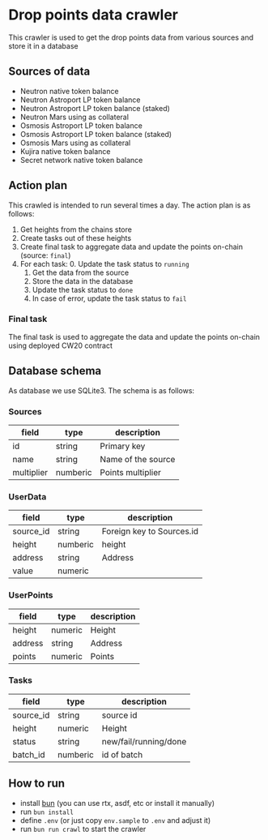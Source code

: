 # Drop points data crawler
This crawler is used to get the drop points data from various sources and store it in a database

## Sources of data
- Neutron native token balance
- Neutron Astroport LP token balance
- Neutron Astroport LP token balance (staked)
- Neutron Mars using as collateral
- Osmosis Astroport LP token balance
- Osmosis Astroport LP token balance (staked)
- Osmosis Mars using as collateral
- Kujira native token balance
- Secret network native token balance

## Action plan
This crawled is intended to run several times a day. The action plan is as follows:
1. Get heights from the chains store 
2. Create tasks out of these heights
3. Create final task to aggregate data and update the points on-chain (source: `final`)
4. For each task:
    0. Update the task status to `running`
    1. Get the data from the source
    2. Store the data in the database
    3. Update the task status to `done`
    4. In case of error, update the task status to `fail`

### Final task
The final task is used to aggregate the data and update the points on-chain using deployed CW20 contract

## Database schema
As database we use SQLite3. The schema is as follows:

### Sources
|field|type|description|
|---|---|---|
|id             |string     |Primary key         |
|name           |string     |Name of the source  |
|multiplier     |numberic   |Points multiplier   |

### UserData
|field|type|description|
|---|---|---|
|source_id          |string       |Foreign key to Sources.id |
|height             |numberic     |height                    |
|address            |string       |Address                   |
|value              |numeric      |                          |

### UserPoints
|field|type|description|
|---|---|---|
|height       |numeric       |Height |
|address      |string        |Address|
|points       |numeric       |Points |

### Tasks
|field|type|description|
|---|---|---|
|source_id    |string        |source id              |
|height       |numeric       |Height                 |
|status       |string        |new/fail/running/done  |
|batch_id   |numberic        |id of batch  |

## How to run
* install [bun](https://bun.sh/) (you can use rtx, asdf, etc or install it manually)
* run `bun install`
* define `.env` (or just copy `env.sample` to `.env` and adjust it)
* run `bun run crawl` to start the crawler